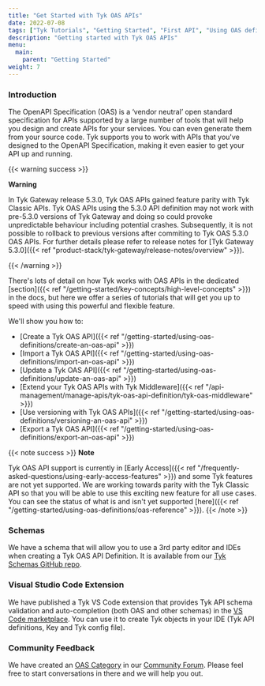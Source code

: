 ```yaml
---
title: "Get Started with Tyk OAS APIs"
date: 2022-07-08
tags: ["Tyk Tutorials", "Getting Started", "First API", "Using OAS definitions"]
description: "Getting started with Tyk OAS APIs"
menu:
  main:
    parent: "Getting Started"
weight: 7
---
```



### Introduction

The OpenAPI Specification (OAS) is a ‘vendor neutral’ open standard specification for APIs supported by a large number of tools that will help you design and create APIs for your services. You can even generate them from your source code. Tyk supports you to work with APIs that you've designed to the OpenAPI Specification, making it even easier to get your API up and running.

{{< warning success >}}

**Warning**

In Tyk Gateway release 5.3.0, Tyk OAS APIs gained feature parity with Tyk Classic APIs. Tyk OAS APIs using the 5.3.0 API definition may not work with pre-5.3.0 versions of Tyk Gateway and doing so could provoke unpredictable behaviour including potential crashes. Subsequently, it is not possible to rollback to previous versions after commiting to Tyk OAS 5.3.0 OAS APIs. For further details please refer to release notes for [Tyk Gateway 5.3.0]({{< ref "product-stack/tyk-gateway/release-notes/overview" >}}).   

{{< /warning >}}

There's lots of detail on how Tyk works with OAS APIs in the dedicated [section]({{< ref "/getting-started/key-concepts/high-level-concepts" >}}) in the docs, but here we offer a series of tutorials that will get you up to speed with using this powerful and flexible feature.

We'll show you how to:
- [Create a Tyk OAS API]({{< ref "/getting-started/using-oas-definitions/create-an-oas-api" >}})
- [Import a Tyk OAS API]({{< ref "/getting-started/using-oas-definitions/import-an-oas-api" >}})
- [Update a Tyk OAS API]({{< ref "/getting-started/using-oas-definitions/update-an-oas-api" >}})
- [Extend your Tyk OAS APIs with Tyk Middleware]({{< ref "/api-management/manage-apis/tyk-oas-api-definition/tyk-oas-middleware" >}})
- [Use versioning with Tyk OAS APIs]({{< ref "/getting-started/using-oas-definitions/versioning-an-oas-api" >}})
- [Export a Tyk OAS API]({{< ref "/getting-started/using-oas-definitions/export-an-oas-api" >}})

{{< note success >}}
**Note**  

Tyk OAS API support is currently in [Early Access]({{< ref "/frequently-asked-questions/using-early-access-features" >}}) and some Tyk features are not yet supported. We are working towards parity with the Tyk Classic API so that you will be able to use this exciting new feature for all use cases. You can see the status of what is and isn't yet supported [here]({{< ref "/getting-started/using-oas-definitions/oas-reference" >}}). 
{{< /note >}}

### Schemas

We have a schema that will allow you to use a 3rd party editor and IDEs when creating a Tyk OAS API Definition. It is available from our [Tyk Schemas GitHub repo](https://raw.githubusercontent.com/TykTechnologies/tyk-schemas/main/JSON/draft-04/schema_TykOasApiDef_3.0.x.json).

### Visual Studio Code Extension
We have published a Tyk VS Code extension that provides Tyk API schema validation and auto-completion (both OAS and other schemas) in the [VS Code marketplace](https://marketplace.visualstudio.com/items?itemName=TykTechnologiesLimited.tyk-schemas). You can use it to create Tyk objects in your IDE (Tyk API definitions, Key and Tyk config file).

### Community Feedback

We have created an [OAS Category](https://community.tyk.io/c/oas/21) in our [Community Forum](https://community.tyk.io/). Please feel free to start conversations in there and we will help you out.

